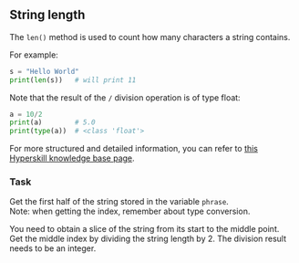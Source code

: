 ## String length

The `len()` method is used to count how many characters a string contains.

For example:
```python
s = "Hello World"
print(len(s))   # will print 11
```

Note that the result of the `/` division operation is of type float:
```python
a = 10/2
print(a)        # 5.0
print(type(a))  # <class 'float'>
```

For more structured and detailed information, you can refer to [this Hyperskill knowledge base page](https://hyperskill.org/learn/step/5814?utm_source=jba&utm_medium=jba_courses_links).

### Task
Get the first half of the string stored in the variable `phrase`.  
Note: when getting the index, remember about type conversion.  

<div class='hint'>You need to obtain a slice of the string from its start  
to the middle point.</div>

<div class='hint'>Get the middle index by dividing the string length by 2. The 
division result needs to be an integer.</div>
